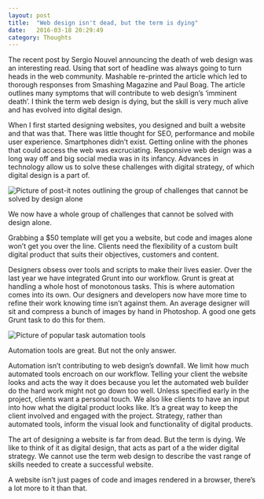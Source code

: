 ```yaml
---
layout: post
title:  "Web design isn't dead, but the term is dying"
date:   2016-03-18 20:29:49
category: Thoughts
---
```


The recent post by Sergio Nouvel announcing the death of web design was an interesting read. Using that sort of headline was always going to turn heads in the web community. Mashable re-printed the article which led to thorough responses from Smashing Magazine and Paul Boag. The article outlines many symptoms that will contribute to web design’s ‘imminent death’. I think the term web design is dying, but the skill is very much alive and has evolved into digital design.

When I first started designing websites, you designed and built a website and that was that. There was little thought for SEO, performance and mobile user experience. Smartphones didn’t exist. Getting online with the phones that could access the web was excruciating. Responsive web design was a long way off and big social media was in its infancy. Advances in technology allow us to solve these challenges with digital strategy, of which digital design is a part of.

![Picture of post-it notes outlining the group of challenges that cannot be solved by design alone](http://www.vividcreative.com/wp-content/uploads/2015/07/uos-cs4-2.jpg)

We now have a whole group of challenges that cannot be solved with design alone.

Grabbing a $50 template will get you a website, but code and images alone won’t get you over the line. Clients need the flexibility of a custom built digital product that suits their objectives, customers and content.

Designers obsess over tools and scripts to make their lives easier. Over the last year we have integrated Grunt into our workflow. Grunt is great at handling a whole host of monotonous tasks. This is where automation comes into its own. Our designers and developers now have more time to refine their work knowing time isn’t against them. An average designer will sit and compress a bunch of images by hand in Photoshop. A good one gets Grunt task to do this for them.

![Picture of popular task automation tools](http://www.vividcreative.com/wp-content/uploads/2015/07/automation-tools.jpg)

Automation tools are great. But not the only answer.

Automation isn’t contributing to web design’s downfall. We limit how much automated tools encroach on our workflow. Telling your client the website looks and acts the way it does because you let the automated web builder do the hard work might not go down too well. Unless specified early in the project, clients want a personal touch. We also like clients to have an input into how what the digital product looks like. It’s a great way to keep the client involved and engaged with the project. Strategy, rather than automated tools, inform the visual look and functionality of digital products.

The art of designing a website is far from dead. But the term is dying. We like to think of it as digital design, that acts as part of a the wider digital strategy. We cannot use the term web design to describe the vast range of skills needed to create a successful website.

A website isn’t just pages of code and images rendered in a browser, there’s a lot more to it than that.
